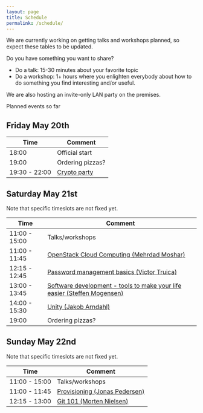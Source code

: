 ```yaml
---
layout: page
title: Schedule
permalink: /schedule/
---
```


We are currently working on getting talks and workshops planned, so expect these tables to be updated.

Do you have something you want to share?

* Do a talk: 15-30 minutes about your favorite topic
* Do a workshop: 1+ hours where you enlighten everybody about how to do something you find interesting and/or useful.

We are also hosting an invite-only LAN party on the premises.

Planned events so far

Friday May 20th
------------------

| Time  | Comment |
| ------------- | ------------- |
| 18:00  | Official start  |
| 19:00  | Ordering pizzas?  |
| 19:30 - 22:00  | [Crypto party]({{site.baseurl}}/talks/#crypto-party---lite)  |



Saturday May 21st
--------------------

Note that specific timeslots are not fixed yet.

| Time  | Comment |
| ------------- | ------------- |
| 11:00 - 15:00  | Talks/workshops  |
| 11:00 - 11:45  | [OpenStack Cloud Computing (Mehrdad Moshar)]({{site.baseurl}}/talks/#openstack-cloud-computing-mehrdad-moshar)  |
| 12:15 - 12:45  | [Password management basics (Victor Truica)]({{site.baseurl}}/talks/#password-management-basics-victor-truica) |
| 13:00 - 13:45  | [Software development - tools to make your life easier (Steffen Mogensen)]({{site.baseurl}}/talks/#software-development---tools-to-make-your-life-easier-steffen-mogensen)  |
| 14:00 - 15:30  | [Unity (Jakob Arndahl)]({{site.baseurl}}/talks/#unity-jakob-arndahl) | 
| 19:00  | Ordering pizzas?  |


Sunday May 22nd
-----------------

Note that specific timeslots are not fixed yet.

| Time  | Comment |
| ------------- | ------------- |
| 11:00 - 15:00  | Talks/workshops  |
| 11:00 - 11:45  | [Provisioning (Jonas Pedersen)]({{site.baseurl}}/talks/#provisioning-jonas-pedersen)  |
| 12:15 - 13:00  | [Git 101 (Morten Nielsen)]({{site.baseurl}}/talks/#git-101-morten-nielsen) | 

